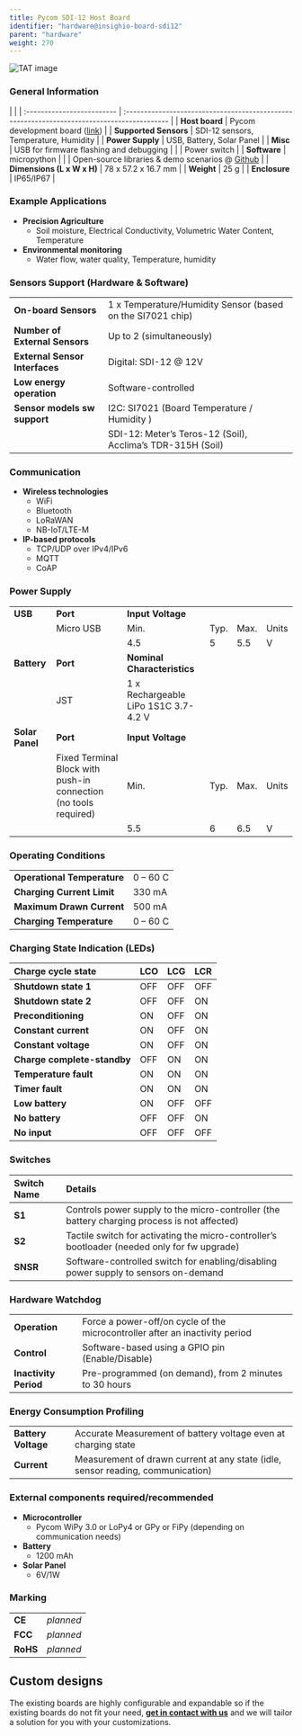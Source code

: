 ```yaml
---
title: Pycom SDI-12 Host Board
identifier: "hardware@insighio-board-sdi12"
parent: "hardware"
weight: 270
---
```


![TAT image](/images/deviceimages/board-sdi12.PNG?width=50pc)

### General Information

|                            |
| :------------------------- | :------------------------------------------------------------------------------------------ |
| **Host board**             | Pycom development board ([link](https://pycom.io/shop/#dev))                                |
| **Supported Sensors**      | SDI-12 sensors, Temperature, Humidity                                                       |
| **Power Supply**           | USB, Battery, Solar Panel                                                                   |
| **Misc**                   | USB for firmware flashing and debugging                                                     |
|                            | Power switch                                                                                |
| **Software**               | micropython                                                                                 |
|                            | Open-source libraries & demo scenarios @ [Github](https://github.com/insighio/insighioNode) |
| **Dimensions (L x W x H)** | 78 x 57.2 x 16.7 mm                                                                         |
| **Weight**                 | 25 g                                                                                        |
| **Enclosure**              | IP65/IP67                                                                                   |

### Example Applications

-   **Precision Agriculture**
    -   Soil moisture, Electrical Conductivity, Volumetric Water Content, Temperature
-   **Environmental monitoring**
    -   Water flow, water quality, Temperature, humidity

### Sensors Support (Hardware & Software)

|                                |                                                            |
| :----------------------------- | :--------------------------------------------------------- |
| **On-board Sensors**           | 1 x Temperature/Humidity Sensor (based on the SI7021 chip) |
| **Number of External Sensors** | Up to 2 (simultaneously)                                   |
| **External Sensor Interfaces** | Digital: SDI-12 @ 12V                                      |
| **Low energy operation**       | Software-controlled                                        |
| **Sensor models sw support**   | I2C: SI7021 (Board Temperature / Humidity )                |
|                                | SDI-12: Meter’s Teros-12 (Soil), Acclima’s TDR-315H (Soil) |

### Communication

-   **Wireless technologies**
    -   WiFi
    -   Bluetooth
    -   LoRaWAN
    -   NB-IoT/LTE-M
-   **IP-based protocols**
    -   TCP/UDP over IPv4/IPv6
    -   MQTT
    -   CoAP

### Power Supply

|                 |                                                                  |                                      |      |      |       |
| --------------- | ---------------------------------------------------------------- | ------------------------------------ | ---- | ---- | ----- |
| **USB**         | **Port**                                                         | **Input Voltage**                    |
|                 | Micro USB                                                        | Min.                                 | Typ. | Max. | Units |
|                 |                                                                  | 4.5                                  | 5    | 5.5  | V     |
| **Battery**     | **Port**                                                         | **Nominal Characteristics**          |
|                 | JST                                                              | 1 x Rechargeable LiPo 1S1C 3.7-4.2 V |
| **Solar Panel** | **Port**                                                         | **Input Voltage**                    |
|                 | Fixed Terminal Block with push-in connection (no tools required) | Min.                                 | Typ. | Max. | Units |
|                 |                                                                  | 5.5                                  | 6    | 6.5  | V     |

### Operating Conditions

|                             |          |
| :-------------------------- | :------- |
| **Operational Temperature** | 0 – 60 C |
| **Charging Current Limit**  | 330 mA   |
| **Maximum Drawn Current**   | 500 mA   |
| **Charging Temperature**    | 0 – 60 C |

### Charging State Indication (LEDs)

| Charge cycle state          | LCO | LCG | LCR |
| :-------------------------- | :-- | :-- | :-- |
| **Shutdown state 1**        | OFF | OFF | OFF |
| **Shutdown state 2**        | OFF | OFF | ON  |
| **Preconditioning**         | ON  | OFF | ON  |
| **Constant current**        | ON  | OFF | ON  |
| **Constant voltage**        | ON  | OFF | ON  |
| **Charge complete-standby** | OFF | ON  | ON  |
| **Temperature fault**       | ON  | ON  | ON  |
| **Timer fault**             | ON  | ON  | ON  |
| **Low battery**             | ON  | OFF | OFF |
| **No battery**              | OFF | OFF | ON  |
| **No input**                | OFF | OFF | OFF |

### Switches

| Switch Name | Details                                                                                      |
| :---------- | :------------------------------------------------------------------------------------------- |
| **S1**      | Controls power supply to the micro-controller (the battery charging process is not affected) |
| **S2**      | Tactile switch for activating the micro-controller’s bootloader (needed only for fw upgrade) |
| **SNSR**    | Software-controlled switch for enabling/disabling power supply to sensors on-demand          |

### Hardware Watchdog

|                       |                                                                              |
| :-------------------- | :--------------------------------------------------------------------------- |
| **Operation**         | Force a power-off/on cycle of the microcontroller after an inactivity period |
| **Control**           | Software-based using a GPIO pin (Enable/Disable)                             |
| **Inactivity Period** | Pre-programmed (on demand), from 2 minutes to 30 hours                       |

### Energy Consumption Profiling

|                     |                                                                                 |
| :------------------ | :------------------------------------------------------------------------------ |
| **Battery Voltage** | Accurate Measurement of battery voltage even at charging state                  |
| **Current**         | Measurement of drawn current at any state (idle, sensor reading, communication) |

### External components required/recommended

-   **Microcontroller**
    -   Pycom WiPy 3.0 or LoPy4 or GPy or FiPy (depending on communication needs)
-   **Battery**
    -   1200 mAh
-   **Solar Panel**
    -   6V/1W

### Marking

|          |           |
| :------- | :-------- |
| **CE**   | _planned_ |
| **FCC**  | _planned_ |
| **RoHS** | _planned_ |

## Custom designs

The existing boards are highly configurable and expandable so if the existing boards do not fit your need, **[get in contact with us](mailto:info@insigh.io)** and we will tailor a solution for you with your customizations.
